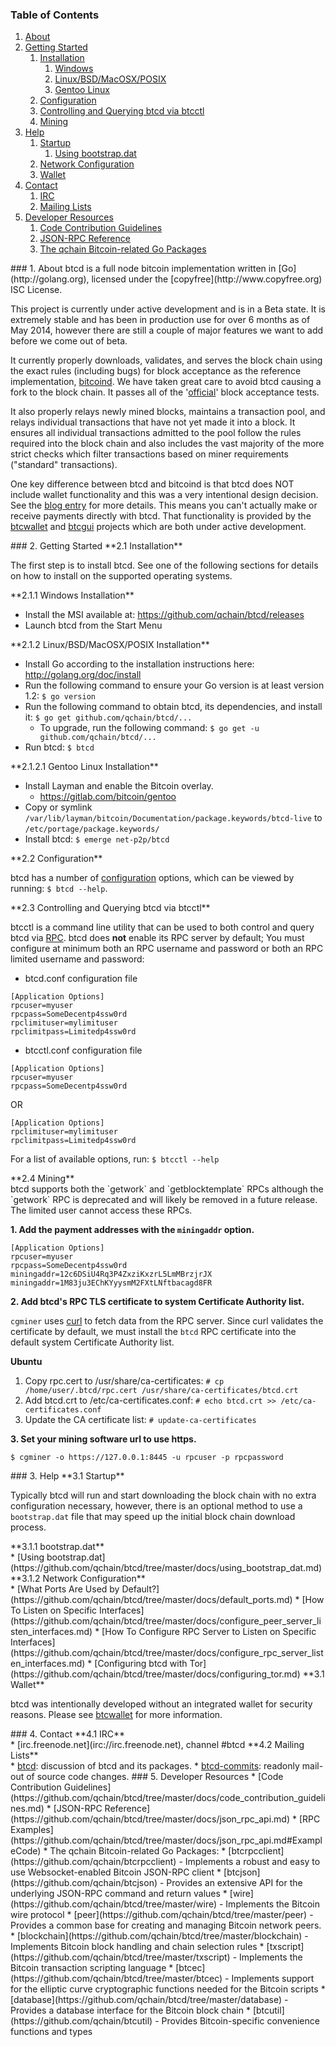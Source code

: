 ### Table of Contents
1. [About](#About)
2. [Getting Started](#GettingStarted)
    1. [Installation](#Installation)
        1. [Windows](#WindowsInstallation)
        2. [Linux/BSD/MacOSX/POSIX](#PosixInstallation)
          1. [Gentoo Linux](#GentooInstallation)
    2. [Configuration](#Configuration)
    3. [Controlling and Querying btcd via btcctl](#BtcctlConfig)
    4. [Mining](#Mining)
3. [Help](#Help)
    1. [Startup](#Startup)
        1. [Using bootstrap.dat](#BootstrapDat)
    2. [Network Configuration](#NetworkConfig)
    3. [Wallet](#Wallet)
4. [Contact](#Contact)
    1. [IRC](#ContactIRC)
    2. [Mailing Lists](#MailingLists)
5. [Developer Resources](#DeveloperResources)
    1. [Code Contribution Guidelines](#ContributionGuidelines)
    2. [JSON-RPC Reference](#JSONRPCReference)
    3. [The qchain Bitcoin-related Go Packages](#GoPackages)

<a name="About" />
### 1. About
btcd is a full node bitcoin implementation written in [Go](http://golang.org),
licensed under the [copyfree](http://www.copyfree.org) ISC License.

This project is currently under active development and is in a Beta state. It is
extremely stable and has been in production use for over 6 months as of May
2014, however there are still a couple of major features we want to add before
we come out of beta.

It currently properly downloads, validates, and serves the block chain using the
exact rules (including bugs) for block acceptance as the reference
implementation, [bitcoind](https://github.com/bitcoin/bitcoin).  We have taken
great care to avoid btcd causing a fork to the block chain. It passes all of
the '[official](https://github.com/TheBlueMatt/test-scripts/)' block acceptance
tests.

It also properly relays newly mined blocks, maintains a transaction pool, and
relays individual transactions that have not yet made it into a block. It
ensures all individual transactions admitted to the pool follow the rules
required into the block chain and also includes the vast majority of the more
strict checks which filter transactions based on miner requirements ("standard"
transactions).

One key difference between btcd and bitcoind is that btcd does NOT include
wallet functionality and this was a very intentional design decision. See the
[blog entry](https://blog.conformal.com/btcd-not-your-moms-bitcoin-daemon) for
more details. This means you can't actually make or receive payments directly
with btcd. That functionality is provided by the
[btcwallet](https://github.com/qchain/btcwallet) and
[btcgui](https://github.com/qchain/btcgui) projects which are both under
active development.

<a name="GettingStarted" />
### 2. Getting Started

<a name="Installation" />
**2.1 Installation**<br />

The first step is to install btcd.  See one of the following sections for
details on how to install on the supported operating systems.

<a name="WindowsInstallation" />
**2.1.1 Windows Installation**<br />

* Install the MSI available at: https://github.com/qchain/btcd/releases
* Launch btcd from the Start Menu

<a name="PosixInstallation" />
**2.1.2 Linux/BSD/MacOSX/POSIX Installation**<br />

* Install Go according to the installation instructions here: http://golang.org/doc/install
* Run the following command to ensure your Go version is at least version 1.2: `$ go version`
* Run the following command to obtain btcd, its dependencies, and install it: `$ go get github.com/qchain/btcd/...`<br />
  * To upgrade, run the following command: `$ go get -u github.com/qchain/btcd/...`
* Run btcd: `$ btcd`

<a name="GentooInstallation" />
**2.1.2.1 Gentoo Linux Installation**<br />

* Install Layman and enable the Bitcoin overlay.
  * https://gitlab.com/bitcoin/gentoo
* Copy or symlink `/var/lib/layman/bitcoin/Documentation/package.keywords/btcd-live` to `/etc/portage/package.keywords/`
* Install btcd: `$ emerge net-p2p/btcd`

<a name="Configuration" />
**2.2 Configuration**<br />

btcd has a number of [configuration](http://godoc.org/github.com/qchain/btcd)
options, which can be viewed by running: `$ btcd --help`.

<a name="BtcctlConfig" />
**2.3 Controlling and Querying btcd via btcctl**<br />

btcctl is a command line utility that can be used to both control and query btcd
via [RPC](http://www.wikipedia.org/wiki/Remote_procedure_call).  btcd does
**not** enable its RPC server by default;  You must configure at minimum both an
RPC username and password or both an RPC limited username and password:

* btcd.conf configuration file
```
[Application Options]
rpcuser=myuser
rpcpass=SomeDecentp4ssw0rd
rpclimituser=mylimituser
rpclimitpass=Limitedp4ssw0rd
```
* btcctl.conf configuration file
```
[Application Options]
rpcuser=myuser
rpcpass=SomeDecentp4ssw0rd
```
OR
```
[Application Options]
rpclimituser=mylimituser
rpclimitpass=Limitedp4ssw0rd
```
For a list of available options, run: `$ btcctl --help`

<a name="Mining" />
**2.4 Mining**<br />
btcd supports both the `getwork` and `getblocktemplate` RPCs although the
`getwork` RPC is deprecated and will likely be removed in a future release.
The limited user cannot access these RPCs.<br />

**1. Add the payment addresses with the `miningaddr` option.**<br />

```
[Application Options]
rpcuser=myuser
rpcpass=SomeDecentp4ssw0rd
miningaddr=12c6DSiU4Rq3P4ZxziKxzrL5LmMBrzjrJX
miningaddr=1M83ju3EChKYyysmM2FXtLNftbacagd8FR
```

**2. Add btcd's RPC TLS certificate to system Certificate Authority list.**<br />

`cgminer` uses [curl](http://curl.haxx.se/) to fetch data from the RPC server.
Since curl validates the certificate by default, we must install the `btcd` RPC
certificate into the default system Certificate Authority list.

**Ubuntu**<br />

1. Copy rpc.cert to /usr/share/ca-certificates: `# cp /home/user/.btcd/rpc.cert /usr/share/ca-certificates/btcd.crt`<br />
2. Add btcd.crt to /etc/ca-certificates.conf: `# echo btcd.crt >> /etc/ca-certificates.conf`<br />
3. Update the CA certificate list: `# update-ca-certificates`<br />

**3. Set your mining software url to use https.**<br />

`$ cgminer -o https://127.0.0.1:8445 -u rpcuser -p rpcpassword`

<a name="Help" />
### 3. Help

<a name="Startup" />
**3.1 Startup**<br />

Typically btcd will run and start downloading the block chain with no extra
configuration necessary, however, there is an optional method to use a
`bootstrap.dat` file that may speed up the initial block chain download process.

<a name="BootstrapDat" />
**3.1.1 bootstrap.dat**<br />
* [Using bootstrap.dat](https://github.com/qchain/btcd/tree/master/docs/using_bootstrap_dat.md)

<a name="NetworkConfig" />
**3.1.2 Network Configuration**<br />
* [What Ports Are Used by Default?](https://github.com/qchain/btcd/tree/master/docs/default_ports.md)
* [How To Listen on Specific Interfaces](https://github.com/qchain/btcd/tree/master/docs/configure_peer_server_listen_interfaces.md)
* [How To Configure RPC Server to Listen on Specific Interfaces](https://github.com/qchain/btcd/tree/master/docs/configure_rpc_server_listen_interfaces.md)
* [Configuring btcd with Tor](https://github.com/qchain/btcd/tree/master/docs/configuring_tor.md)

<a name="Wallet" />
**3.1 Wallet**<br />

btcd was intentionally developed without an integrated wallet for security
reasons.  Please see [btcwallet](https://github.com/qchain/btcwallet) for more
information.

<a name="Contact" />
### 4. Contact

<a name="ContactIRC" />
**4.1 IRC**<br />
* [irc.freenode.net](irc://irc.freenode.net), channel #btcd

<a name="MailingLists" />
**4.2 Mailing Lists**<br />
* <a href="mailto:btcd+subscribe@opensource.conformal.com">btcd</a>: discussion
  of btcd and its packages.
* <a href="mailto:btcd-commits+subscribe@opensource.conformal.com">btcd-commits</a>:
  readonly mail-out of source code changes.

<a name="DeveloperResources" />
### 5. Developer Resources

<a name="ContributionGuidelines" />
* [Code Contribution Guidelines](https://github.com/qchain/btcd/tree/master/docs/code_contribution_guidelines.md)
<a name="JSONRPCReference" />
* [JSON-RPC Reference](https://github.com/qchain/btcd/tree/master/docs/json_rpc_api.md)
    * [RPC Examples](https://github.com/qchain/btcd/tree/master/docs/json_rpc_api.md#ExampleCode)
<a name="GoPackages" />
* The qchain Bitcoin-related Go Packages:
    * [btcrpcclient](https://github.com/qchain/btcrpcclient) - Implements a
	  robust and easy to use Websocket-enabled Bitcoin JSON-RPC client
    * [btcjson](https://github.com/qchain/btcjson) - Provides an extensive API
	  for the underlying JSON-RPC command and return values
    * [wire](https://github.com/qchain/btcd/tree/master/wire) - Implements the
	  Bitcoin wire protocol
    * [peer](https://github.com/qchain/btcd/tree/master/peer) -
	  Provides a common base for creating and managing Bitcoin network peers.
    * [blockchain](https://github.com/qchain/btcd/tree/master/blockchain) -
	  Implements Bitcoin block handling and chain selection rules
    * [txscript](https://github.com/qchain/btcd/tree/master/txscript) -
	  Implements the Bitcoin transaction scripting language
    * [btcec](https://github.com/qchain/btcd/tree/master/btcec) - Implements
	  support for the elliptic curve cryptographic functions needed for the
	  Bitcoin scripts
    * [database](https://github.com/qchain/btcd/tree/master/database) -
	  Provides a database interface for the Bitcoin block chain
    * [btcutil](https://github.com/qchain/btcutil) - Provides Bitcoin-specific
	  convenience functions and types
